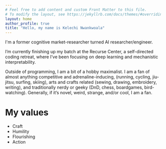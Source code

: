 ```yaml
---
# Feel free to add content and custom Front Matter to this file.
# To modify the layout, see https://jekyllrb.com/docs/themes/#overriding-theme-defaults
layout: home
author_profile: true
title: "Hello, my name is Kelechi Nwankwoala"
---
```


I'm a former cognitive market-researcher turned AI researcher/engineer. 

I’m currently finishing up my batch at the Recurse Center, a self-directed coding retreat, 
where I’ve been focusing on deep learning and mechanistic interpretability.

Outside of programming, I am a bit of a hobby maximalist. I am a fan of almost anything competitive and adrenaline-inducing, (running, cycling, jiu-jitsu, surfing, skiing), arts and crafts related (sewing, drawing, embroidery, writing), and traditionally nerdy or geeky (DnD, chess, boardgames, bird-watching). Generally, if it’s novel, weird, strange, and/or cool, I am a fan. 

# My values
- Craft 
- Humility
- Flourishing
- Action 
